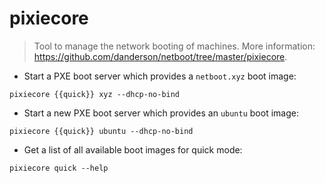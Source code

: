 # pixiecore

> Tool to manage the network booting of machines.
> More information: <https://github.com/danderson/netboot/tree/master/pixiecore>.

- Start a PXE boot server which provides a `netboot.xyz` boot image:

`pixiecore {{quick}} xyz --dhcp-no-bind`

- Start a new PXE boot server which provides an `ubuntu` boot image:

`pixiecore {{quick}} ubuntu --dhcp-no-bind`

- Get a list of all available boot images for quick mode:

`pixiecore quick --help`
